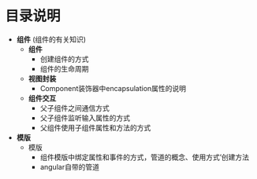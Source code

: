 # 目录说明

- **组件** (组件的有关知识)
  - **组件** 
    - 创建组件的方式
    - 组件的生命周期
  - **视图封装**
    - Component装饰器中encapsulation属性的说明
  - **组件交互**
    - 父子组件之间通信方式
    - 父子组件监听输入属性的方式
    - 父组件使用子组件属性和方法的方式
- **模版**
  - 模版
    - 组件模版中绑定属性和事件的方式，管道的概念、使用方式’创建方法
    - angular自带的管道

